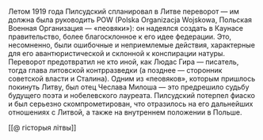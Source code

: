 Летом 1919 года Пилсудский спланировал в Литве переворот — им должна была руководить POW (Polska Organizacja Wojskowa, Польская Военная Организация — «пеовяки»): он надеялся создать в Каунасе правительство, более благосклонное к его идее федерации. Это, несомненно, были ошибочные и неприемлемые действия, характерные для его авантюристической и склонной к конспирации натуры. Переворот предотвратил не кто иной, как Людас Гира — писатель, тогда глава литовской контрразведки (а позднее — сторонник советской власти и Сталина). Одним из «пеовяков», которым пришлось покинуть Литву, был отец Чеслава Милоша — это предрешило судьбу будущего поэта и нобелевского лауреата. Пилсудский потерпел фиаско и был серьезно скомпрометирован, что отразилось на его дальнейших отношениях с Литвой, а также на внутреннем положении в Польше.

[[@ гісторыя літвы]]
